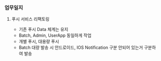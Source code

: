 ### 업무일지

1. 푸시 서비스 리팩토링

   - 기존 푸시 Data 체계는 유지
   - Batch, Admin, UserApp 동일하게 작업
   - 개별 푸시, 대용량 푸시
   - Batch 대량 발송 시 안드로이드, IOS Notification 구분 안되어 있는거 구분하여 발송
